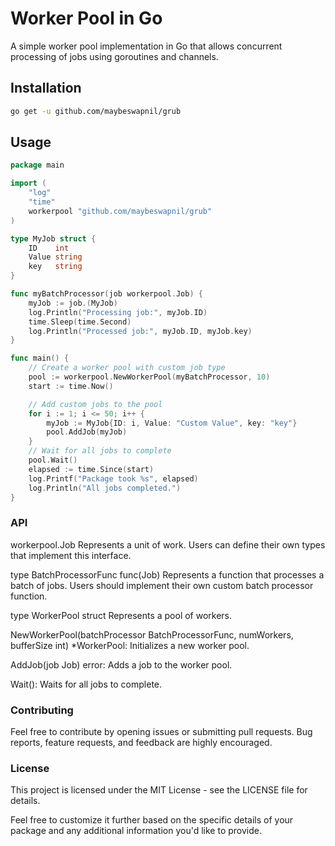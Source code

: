 # Worker Pool in Go

A simple worker pool implementation in Go that allows concurrent processing of jobs using goroutines and channels.

## Installation

```bash
go get -u github.com/maybeswapnil/grub
```

## Usage
```go
package main

import (
	"log"
	"time"
	workerpool "github.com/maybeswapnil/grub"
)

type MyJob struct {
	ID    int
	Value string
	key   string
}

func myBatchProcessor(job workerpool.Job) {
	myJob := job.(MyJob)
	log.Println("Processing job:", myJob.ID)
	time.Sleep(time.Second)
	log.Println("Processed job:", myJob.ID, myJob.key)
}

func main() {
	// Create a worker pool with custom job type
	pool := workerpool.NewWorkerPool(myBatchProcessor, 10)
	start := time.Now()

	// Add custom jobs to the pool
	for i := 1; i <= 50; i++ {
		myJob := MyJob{ID: i, Value: "Custom Value", key: "key"}
		pool.AddJob(myJob)
	}
	// Wait for all jobs to complete
	pool.Wait()
	elapsed := time.Since(start)
	log.Printf("Package took %s", elapsed)
	log.Println("All jobs completed.")
}
```

### API
workerpool.Job Represents a unit of work. Users can define their own types that implement this interface.

type BatchProcessorFunc func(Job) Represents a function that processes a batch of jobs. Users should implement their own custom batch processor function.

type WorkerPool struct Represents a pool of workers.

NewWorkerPool(batchProcessor BatchProcessorFunc, numWorkers, bufferSize int) *WorkerPool: Initializes a new worker pool.

AddJob(job Job) error: Adds a job to the worker pool.

Wait(): Waits for all jobs to complete.

### Contributing
Feel free to contribute by opening issues or submitting pull requests. Bug reports, feature requests, and feedback are highly encouraged.

### License
This project is licensed under the MIT License - see the LICENSE file for details.

Feel free to customize it further based on the specific details of your package and any additional information you'd like to provide.
